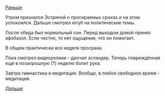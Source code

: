 [Раньше](2018.10.10.md)

Утром признался Эстриной о просираемых сроках и на этом успокоился.
Дальше смотрел ютуб на политические темы.

После обеда был нормальный сон. Перед выходом домой принял афобазол. Если честно, то нет ощущения, что он помогает.

В общем практически вся неделя просрана.

Пока смотрел видеоролики - дрочил эспандер. Теперь повреждённая ещё в позапрошлую (?) неделю болит рука.

Завтра гимнастика и медитация. Вообще, в любое свободное время - медитация.

[Дальше](2018.10.12.md)
